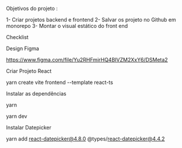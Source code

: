 Objetivos do projeto :

1- Criar projetos backend e frontend
2- Salvar os projeto no Github em monorepo
3- Montar o visual estático do front end

Checklist

Design Figma

https://www.figma.com/file/Yu2RHFmirHQ4BIVZM2XxY6/DSMeta2

Criar Projeto React

yarn create vite frontend --template react-ts

Instalar as dependências

yarn

yarn dev

Instalar Datepicker

yarn add react-datepicker@4.8.0 @types/react-datepicker@4.4.2

